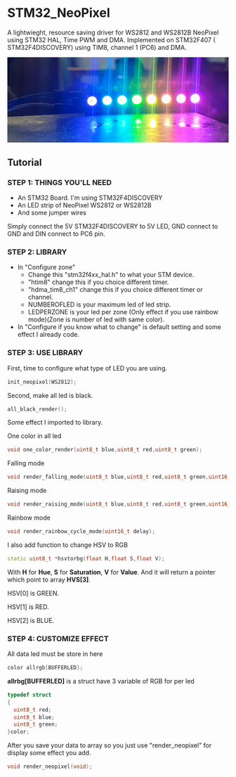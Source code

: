 # STM32_NeoPixel

A lightwieght, resource saving driver for WS2812 and WS2812B NeoPixel using STM32 HAL, Time PWM and DMA. Implemented on STM32F407 (
STM32F4DISCOVERY) using TIM8, channel 1 (PC6) and DMA.

![image](https://github.com/nhatmicls/NeoPixel_F4/blob/main/20210122_145620.png)

## Tutorial

### STEP 1: THINGS YOU'LL NEED

- An STM32 Board. I'm using STM32F4DISCOVERY
- An LED strip of NeoPixel WS2812 or WS2812B
- And some jumper wires

Simply connect the 5V STM32F4DISCOVERY to 5V LED, GND connect to GND and DIN connect to PC6 pin.

### STEP 2: LIBRARY

- In "Configure zone"
  - Change this "stm32f4xx_hal.h" to what your STM device.
  - "htim8" change this if you choice different timer.
  - "hdma_tim8_ch1" change this if you choice different timer or channel.
  - NUMBEROFLED is your maximum led of led strip.
  - LEDPERZONE is your led per zone (Only effect if you use rainbow mode)(Zone is number of led with same color).
- In "Configure if you know what to change" is default setting and some effect I already code.

### STEP 3: USE LIBRARY

First, time to configure what type of LED you are using.

```c++
init_neopixel(WS2812);
```

Second, make all led is black.

```c++
all_black_render();
```

Some effect I imported to library.

One color in all led

```c++
void one_color_render(uint8_t blue,uint8_t red,uint8_t green);
```

Falling mode

```c++
void render_falling_mode(uint8_t blue,uint8_t red,uint8_t green,uint16_t delay);
```

Raising mode

```c++
void render_raising_mode(uint8_t blue,uint8_t red,uint8_t green,uint16_t delay);
```

Rainbow mode

```c++
void render_rainbow_cycle_mode(uint16_t delay);
```

I also add function to change HSV to RGB

```c++
static uint8_t *hsvtorbg(float H,float S,float V);
```

With **H** for **Hue**, **S** for **Saturation**, **V** for **Value**. And it will return a pointer which point to array **HVS[3]**.

HSV[0] is GREEN.

HSV[1] is RED.

HSV[2] is BLUE.

### STEP 4: CUSTOMIZE EFFECT

All data led must be store in here

```c++
color allrgb[BUFFERLED];
```

**allrbg[BUFFERLED]** is a struct have 3 variable of RGB for per led

```c++
typedef struct
{
  uint8_t red;
  uint8_t blue;
  uint8_t green;
}color;
```

After you save your data to array so you just use "render_neopixel" for display some effect you add.

```c++
void render_neopixel(void);
```
